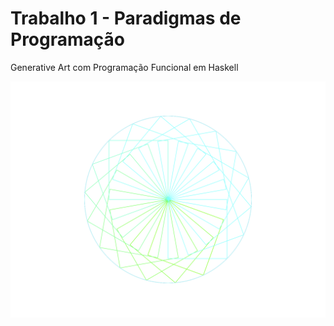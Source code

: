 # Trabalho 1 - Paradigmas de Programação
Generative Art com Programação Funcional em Haskell

![Mandala](https://github.com/elc117/2021haskellt1-isadoramoro/blob/master/trab1.svg)
